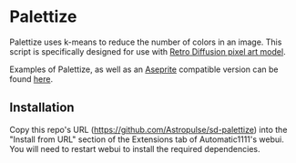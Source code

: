# Palettize
Palettize uses k-means to reduce the number of colors in an image. This script is specifically designed for use with [Retro Diffusion pixel art model](https://astropulse.gumroad.com/l/RetroDiffusionModel).

Examples of Palettize, as well as an [Aseprite](https://www.aseprite.org/) compatible version can be found [here](https://astropulse.gumroad.com/l/RetroDiffusion).

## Installation
Copy this repo's URL (https://github.com/Astropulse/sd-palettize) into the "Install from URL" section of the Extensions tab of Automatic1111's webui.
You will need to restart webui to install the required dependencies.
